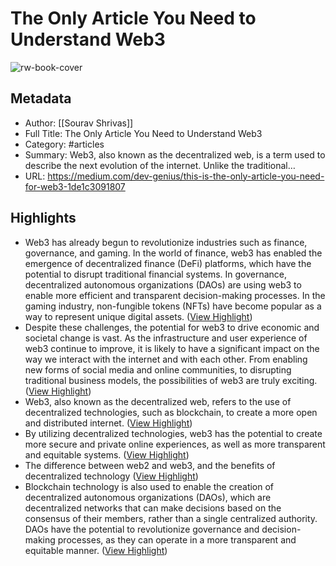 # The Only Article You Need to Understand Web3

![rw-book-cover](https://readwise-assets.s3.amazonaws.com/media/uploaded_book_covers/profile_1073452/1VxBnj4tacR7d3wqXj1rEdw2x.jpeg)

## Metadata
- Author: [[Sourav Shrivas]]
- Full Title: The Only Article You Need to Understand Web3
- Category: #articles
- Summary: Web3, also known as the decentralized web, is a term used to describe the next evolution of the internet. Unlike the traditional…
- URL: https://medium.com/dev-genius/this-is-the-only-article-you-need-for-web3-1de1c3091807

## Highlights
- Web3 has already begun to revolutionize industries such as finance, governance, and gaming. In the world of finance, web3 has enabled the emergence of decentralized finance (DeFi) platforms, which have the potential to disrupt traditional financial systems. In governance, decentralized autonomous organizations (DAOs) are using web3 to enable more efficient and transparent decision-making processes. In the gaming industry, non-fungible tokens (NFTs) have become popular as a way to represent unique digital assets. ([View Highlight](https://read.readwise.io/read/01hb0qfyge4s0jej80hvwv6492))
- Despite these challenges, the potential for web3 to drive economic and societal change is vast. As the infrastructure and user experience of web3 continue to improve, it is likely to have a significant impact on the way we interact with the internet and with each other. From enabling new forms of social media and online communities, to disrupting traditional business models, the possibilities of web3 are truly exciting. ([View Highlight](https://read.readwise.io/read/01hb0qgwn59wfxkzvzjkvyw3ny))
- Web3, also known as the decentralized web, refers to the use of decentralized technologies, such as blockchain, to create a more open and distributed internet. ([View Highlight](https://read.readwise.io/read/01hb0qhcax17w2zyyt86kjt45e))
- By utilizing decentralized technologies, web3 has the potential to create more secure and private online experiences, as well as more transparent and equitable systems. ([View Highlight](https://read.readwise.io/read/01hb0qhzpnr349q9r2xkrybs8b))
- The difference between web2 and web3, and the benefits of decentralized technology ([View Highlight](https://read.readwise.io/read/01hb0qj8km8k6yq9zcbxvgq41m))
- Blockchain technology is also used to enable the creation of decentralized autonomous organizations (DAOs), which are decentralized networks that can make decisions based on the consensus of their members, rather than a single centralized authority. DAOs have the potential to revolutionize governance and decision-making processes, as they can operate in a more transparent and equitable manner. ([View Highlight](https://read.readwise.io/read/01hb0qks3qh9rzb9r98kpzgh09))
